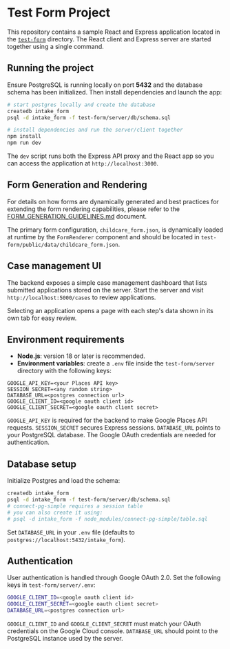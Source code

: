 # Test Form Project

This repository contains a sample React and Express application located in the [`test-form`](test-form) directory. The React client and Express server are started together using a single command.

## Running the project

Ensure PostgreSQL is running locally on port **5432** and the database schema has been initialized. Then install dependencies and launch the app:

```bash
# start postgres locally and create the database
createdb intake_form
psql -d intake_form -f test-form/server/db/schema.sql

# install dependencies and run the server/client together
npm install
npm run dev
```

The `dev` script runs both the Express API proxy and the React app so you can access the application at `http://localhost:3000`.

## Form Generation and Rendering

For details on how forms are dynamically generated and best practices for extending the form rendering capabilities, please refer to the [FORM_GENERATION_GUIDELINES.md](FORM_GENERATION_GUIDELINES.md) document.

The primary form configuration, `childcare_form.json`, is dynamically loaded at runtime by the `FormRenderer` component and should be located in `test-form/public/data/childcare_form.json`.

## Case management UI

The backend exposes a simple case management dashboard that lists submitted applications stored on the server. Start the server and visit `http://localhost:5000/cases` to review applications.

Selecting an application opens a page with each step's data shown in its own tab for easy review.

## Environment requirements

- **Node.js**: version 18 or later is recommended.
- **Environment variables**: create a `.env` file inside the `test-form/server` directory with the following keys:

```
GOOGLE_API_KEY=<your Places API key>
SESSION_SECRET=<any random string>
DATABASE_URL=<postgres connection url>
GOOGLE_CLIENT_ID=<google oauth client id>
GOOGLE_CLIENT_SECRET=<google oauth client secret>
```

`GOOGLE_API_KEY` is required for the backend to make Google Places API requests. `SESSION_SECRET` secures Express sessions. `DATABASE_URL` points to your PostgreSQL database. The Google OAuth credentials are needed for authentication.

## Database setup

Initialize Postgres and load the schema:

```bash
createdb intake_form
psql -d intake_form -f test-form/server/db/schema.sql
# connect-pg-simple requires a session table
# you can also create it using:
# psql -d intake_form -f node_modules/connect-pg-simple/table.sql
```

Set `DATABASE_URL` in your `.env` file (defaults to `postgres://localhost:5432/intake_form`).

## Authentication

User authentication is handled through Google OAuth 2.0. Set the following keys in `test-form/server/.env`:

```bash
GOOGLE_CLIENT_ID=<google oauth client id>
GOOGLE_CLIENT_SECRET=<google oauth client secret>
DATABASE_URL=<postgres connection url>
```

`GOOGLE_CLIENT_ID` and `GOOGLE_CLIENT_SECRET` must match your OAuth credentials on the Google Cloud console. `DATABASE_URL` should point to the PostgreSQL instance used by the server.
